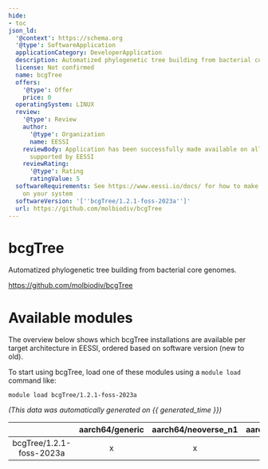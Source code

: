```yaml
---
hide:
- toc
json_ld:
  '@context': https://schema.org
  '@type': SoftwareApplication
  applicationCategory: DeveloperApplication
  description: Automatized phylogenetic tree building from bacterial core genomes.
  license: Not confirmed
  name: bcgTree
  offers:
    '@type': Offer
    price: 0
  operatingSystem: LINUX
  review:
    '@type': Review
    author:
      '@type': Organization
      name: EESSI
    reviewBody: Application has been successfully made available on all architectures
      supported by EESSI
    reviewRating:
      '@type': Rating
      ratingValue: 5
  softwareRequirements: See https://www.eessi.io/docs/ for how to make EESSI available
    on your system
  softwareVersion: '[''bcgTree/1.2.1-foss-2023a'']'
  url: https://github.com/molbiodiv/bcgTree
---
```


bcgTree
=======


Automatized phylogenetic tree building from bacterial core genomes.

https://github.com/molbiodiv/bcgTree
# Available modules


The overview below shows which bcgTree installations are available per target architecture in EESSI, ordered based on software version (new to old).

To start using bcgTree, load one of these modules using a `module load` command like:

```shell
module load bcgTree/1.2.1-foss-2023a
```

*(This data was automatically generated on {{ generated_time }})*  

| |aarch64/generic|aarch64/neoverse_n1|aarch64/neoverse_v1|x86_64/generic|x86_64/amd/zen2|x86_64/amd/zen3|x86_64/amd/zen4|x86_64/intel/haswell|x86_64/intel/sapphirerapids|x86_64/intel/skylake_avx512|
| :---: | :---: | :---: | :---: | :---: | :---: | :---: | :---: | :---: | :---: | :---: |
|bcgTree/1.2.1-foss-2023a|x|x|x|x|x|x|x|x|x|x|
